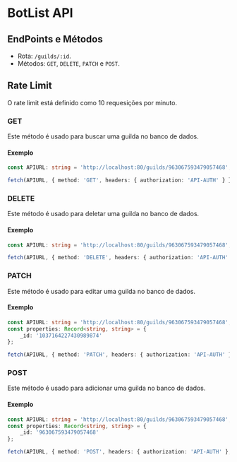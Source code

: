 # BotList API

## EndPoints e Métodos

- Rota: `/guilds/:id`.
- Métodos: `GET`, `DELETE`, `PATCH` e `POST`.

## Rate Limit

O rate limit está definido como 10 requesições por minuto.

### GET

Este método é usado para buscar uma guilda no banco de dados.

#### Exemplo

```ts
const APIURL: string = 'http://localhost:80/guilds/963067593479057468';

fetch(APIURL, { method: 'GET', headers: { authorization: 'API-AUTH' } });
```

### DELETE

Este método é usado para deletar uma guilda no banco de dados.

#### Exemplo

```ts
const APIURL: string = 'http://localhost:80/guilds/963067593479057468';

fetch(APIURL, { method: 'DELETE', headers: { authorization: 'API-AUTH' } });
```

### PATCH

Este método é usado para editar uma guilda no banco de dados.

#### Exemplo

```ts
const APIURL: string = 'http://localhost:80/guilds/963067593479057468';
const properties: Record<string, string> = {
    _id: '1037164227430989874'
};

fetch(APIURL, { method: 'PATCH', headers: { authorization: 'API-AUTH' }, body: JSON.stringify(properties) });
```

### POST

Este método é usado para adicionar uma guilda no banco de dados.

#### Exemplo

```ts
const APIURL: string = 'http://localhost:80/guilds/963067593479057468';
const properties: Record<string, string> = {
    _id: '963067593479057468'
};

fetch(APIURL, { method: 'POST', headers: { authorization: 'API-AUTH' }, body: JSON.stringify(properties) });
```